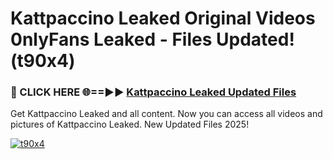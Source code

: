 # Kattpaccino Leaked Original Videos 0nlyFans Leaked - Files Updated! (t90x4)

<h3>🔴 CLICK HERE 🌐==►► <a href="https://tinyurl.com/2m67pmp6" rel="nofollow">Kattpaccino Leaked Updated Files</a></h3>

Get Kattpaccino Leaked and all content. Now you can access all videos and pictures of Kattpaccino Leaked. New Updated Files 2025!

[![t90x4](https://i.imgur.com/H4QAA4z.gif)](https://tinyurl.com/2m67pmp6)